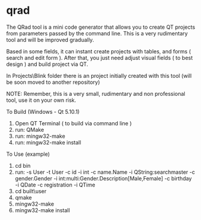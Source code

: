 # qrad

The QRad tool is a mini code generator that allows you to create QT projects from parameters passed by the command line. This is a very rudimentary tool and will be improved gradually.

Based in some fields, it can instant create projects with tables, and forms ( search and edit form ). After that, you just need adjust visual fields ( to best design ) and build project via QT.

In Projects\Blink folder there is an project initially created with this tool (will be soon moved to another repository)

NOTE: Remember, this is a very small, rudimentary and non professional tool, use it on your own risk.


To Build (Windows - Qt 5.10.1)

1. Open QT Terminal ( to build via command line )
2. run: QMake
3. run: mingw32-make
4. run: mingw32-make install

To Use (example)

1. cd bin
2. run: -s User -t User -c id -i int -c name.Name -i QString:searchmaster -c gender.Gender -i int:multi:Gender.Description[Male,Female] -c birthday -i QDate -c registration -i QTime
3. cd built\user
4. qmake
5. mingw32-make
6. mingw32-make install

